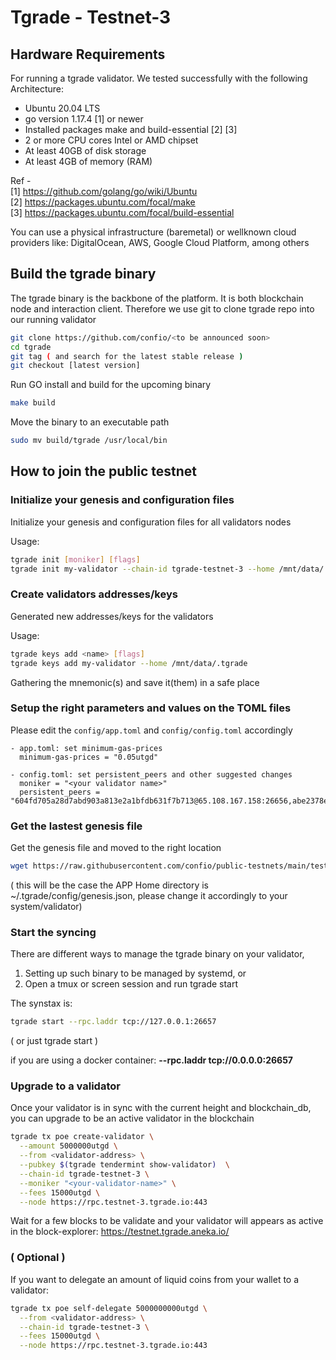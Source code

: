 # Tgrade - Testnet-3

## Hardware Requirements
For running a tgrade validator. We tested successfully with the following Architecture:

- Ubuntu 20.04 LTS
- go version 1.17.4 [1] or newer
- Installed packages make and build-essential [2] [3]
- 2 or more CPU cores Intel or AMD chipset
- At least 40GB of disk storage
- At least 4GB of memory (RAM)

Ref - \
[1] https://github.com/golang/go/wiki/Ubuntu \
[2] https://packages.ubuntu.com/focal/make \
[3] https://packages.ubuntu.com/focal/build-essential

You can use a physical infrastructure (baremetal) or wellknown cloud providers like: DigitalOcean, AWS, Google Cloud Platform, among others

## Build the tgrade binary
The tgrade binary is the backbone of the platform. It is both blockchain node and interaction client. Therefore we use git to clone tgrade repo into our running validator
```bash
git clone https://github.com/confio/<to be announced soon>
cd tgrade
git tag ( and search for the latest stable release )
git checkout [latest version]
```

Run GO install and build for the upcoming binary
```bash
make build
```

Move the binary to an executable path
```bash
sudo mv build/tgrade /usr/local/bin
```

## How to join the public testnet

### Initialize your genesis and configuration files
Initialize your genesis and configuration files for all validators nodes

Usage:
```bash
tgrade init [moniker] [flags]
tgrade init my-validator --chain-id tgrade-testnet-3 --home /mnt/data/.tgrade
```

### Create validators addresses/keys
Generated new addresses/keys for the validators

Usage:
```bash
tgrade keys add <name> [flags]
tgrade keys add my-validator --home /mnt/data/.tgrade
```

Gathering the mnemonic(s) and save it(them) in a safe place

### Setup the right parameters and values on the TOML files
Please edit the `config/app.toml` and `config/config.toml` accordingly

```
- app.toml: set minimum-gas-prices
  minimum-gas-prices = "0.05utgd"

- config.toml: set persistent_peers and other suggested changes
  moniker = "<your validator name>"
  persistent_peers = "604fd705a28d7abd903a813e2a1bfdb631f7b713@65.108.167.158:26656,abe2378e5053e8b9dd3a22691b4cb54ff8303004@65.108.167.160:26656"
```

### Get the lastest genesis file
Get the genesis file and moved to the right location
```bash
wget https://raw.githubusercontent.com/confio/public-testnets/main/testnet-3/config/genesis.json -O ~/.tgrade/config/genesis.json
```
( this will be the case the APP Home directory is ~/.tgrade/config/genesis.json, please change it accordingly to your system/validator)

### Start the syncing
There are different ways to manage the tgrade binary on your validator,
1. Setting up such binary to be managed by systemd, or
2. Open a tmux or screen session and run tgrade start

The synstax is:
```bash
tgrade start --rpc.laddr tcp://127.0.0.1:26657
```
( or just tgrade start )

if you are using a docker container: **--rpc.laddr tcp://0.0.0.0:26657**

### Upgrade to a validator
Once your validator is in sync with the current height and blockchain_db, you can upgrade to be an active validator in the blockchain
```bash
tgrade tx poe create-validator \
  --amount 5000000utgd \
  --from <validator-address> \
  --pubkey $(tgrade tendermint show-validator)  \
  --chain-id tgrade-testnet-3 \
  --moniker "<your-validator-name>" \
  --fees 15000utgd \
  --node https://rpc.testnet-3.tgrade.io:443
```

Wait for a few blocks to be validate and your validator will appears as active in the block-explorer:
https://testnet.tgrade.aneka.io/

### ( Optional )
If you want to delegate an amount of liquid coins from your wallet to a validator:
```bash
tgrade tx poe self-delegate 5000000000utgd \
  --from <validator-address> \
  --chain-id tgrade-testnet-3 \
  --fees 15000utgd \
  --node https://rpc.testnet-3.tgrade.io:443
```

